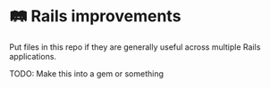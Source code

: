 # 🛤 Rails improvements

Put files in this repo if they are generally useful across multiple Rails applications.

TODO: Make this into a gem or something
